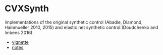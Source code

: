 # CVXSynth

Implementations of the original synthetic control (Abadie, Diamond, Hainmueller 2010, 2015) and elastic net synthetic control (Doudchenko and Imbens 2016).

+ [vignette](https://apoorvalal.github.io/posts/09122021_ElasticNetSyntheticControl.html)
+ [notes](https://apoorvalal.github.io/presentations/pdf/ImbensDoudchenko.pdf)

